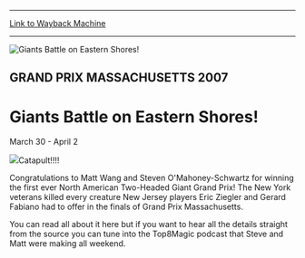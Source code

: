 
---
[Link to Wayback Machine](https://web.archive.org/web/20160228034947/http://magic.wizards.com/en/events/coverage/gpmass07)

[_metadata_:description]:- "Catapult!!!! Congratulations to Matt Wang and Steven O'Mahoney-Schwartz for winning the first ever North American Two-Headed Giant Grand Prix! The New York veterans killed every creature New Jersey players Eric Ziegler and Gerard Fabiano had to offer in the finals of Grand Prix Massachusetts."
[_metadata_:generator]:- "Drupal 7 (http://drupal.org)"
[_metadata_:node]:- "562701"
[_metadata_:source]:- "div-block-system-main"
[_metadata_:title]:- "Giants Battle on Eastern Shores!"
[_metadata_:wayback_capture_timestamp]:- "2016-02-28 03:49:47"
[_metadata_:wayback_raw_url]:- "https://web.archive.org/web/20160228034947id_/http://magic.wizards.com/en/events/coverage/gpmass07"
[_metadata_:wayback_url]:- "http://magic.wizards.com/en/events/coverage/gpmass07"
---







![Giants Battle on Eastern Shores!](https://media.magic.wizards.com/images/banner/large_1_4.jpg)





GRAND PRIX MASSACHUSETTS 2007
-----------------------------


Giants Battle on Eastern Shores!
================================




March 30 - April 2











![](https://media.magic.wizards.com/image_legacy_migration/sideboard/images/gpmas07/champs.jpg)Catapult!!!!


Congratulations to Matt Wang and Steven O'Mahoney-Schwartz for winning the first ever North American Two-Headed Giant Grand Prix! The New York veterans killed every creature New Jersey players Eric Ziegler and Gerard Fabiano had to offer in the finals of Grand Prix Massachusetts.


You can read all about it here but if you want to hear all the details straight from the source you can tune into the Top8Magic podcast that Steve and Matt were making all weekend.


  

 

